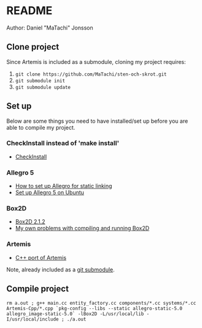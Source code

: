 # README

Author: Daniel "MaTachi" Jonsson

## Clone project

Since Artemis is included as a submodule, cloning my project requires:

 1. `git clone https://github.com/MaTachi/sten-och-skrot.git`
 2. `git submodule init`
 3. `git submodule update`

## Set up

Below are some things you need to have installed/set up before you are able
to compile my project.

### CheckInstall instead of 'make install'

* [CheckInstall](https://help.ubuntu.com/community/CheckInstall)

### Allegro 5

 * [How to set up Allegro for static linking](https://ventilatorxor.wordpress.com/2011/08/07/linux-allegro5-static-linking-for-beginners/)
 * [Set up Allegro 5 on Ubuntu](http://wiki.allegro.cc/index.php?title=Ubuntu_and_Allegro_5)

### Box2D

 * [Box2D 2.1.2](http://code.google.com/p/box2d/downloads/detail?name=Box2D_v2.1.2.zip&can=2&q=)
 * [My own problems with compiling and running Box2D](http://www.box2d.org/forum/viewtopic.php?f=7&t=9056)

### Artemis

 * [C++ port of Artemis](https://github.com/vinova/Artemis-Cpp)

Note, already included as a [git submodule](http://git-scm.com/book/en/Git-Tools-Submodules).

## Compile project

    rm a.out ; g++ main.cc entity_factory.cc components/*.cc systems/*.cc Artemis-Cpp/*.cpp `pkg-config --libs --static allegro-static-5.0 allegro_image-static-5.0` -lBox2D -L/usr/local/lib -I/usr/local/include ; ./a.out
